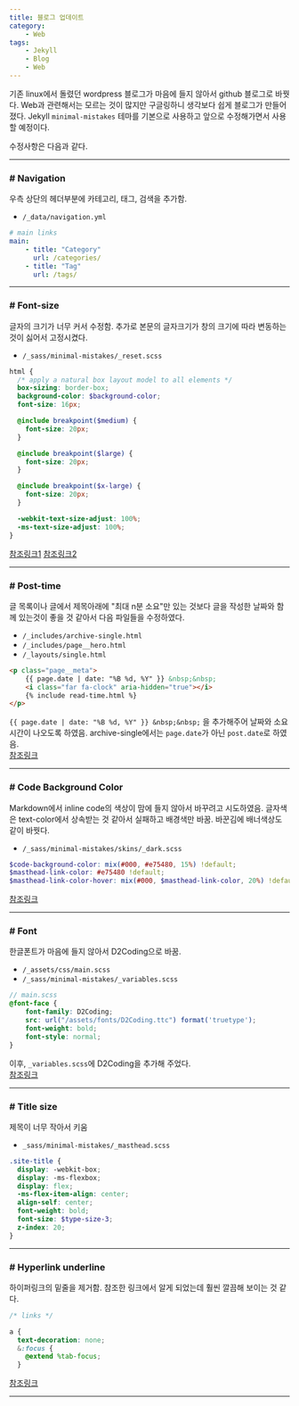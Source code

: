 ```yaml
---
title: 블로그 업데이트
category:
    - Web
tags:
    - Jekyll
    - Blog
    - Web
---
```


기존 linux에서 돌렸던 wordpress 블로그가 마음에 들지 않아서 github 블로그로 바꿧다. Web과 관련해서는 모르는 것이 많지만 구글링하니 생각보다 쉽게 블로그가 만들어졌다. Jekyll `minimal-mistakes` 테마를 기본으로 사용하고 앞으로 수정해가면서 사용할 예정이다.

수정사항은 다음과 같다.

---
### # Navigation
우측 상단의 헤더부분에 카테고리, 태그, 검색을 추가함.

- `/_data/navigation.yml`

```yml
# main links
main:
    - title: "Category"
      url: /categories/
    - title: "Tag"
      url: /tags/
```

---
### # Font-size
글자의 크기가 너무 커서 수정함. 추가로 본문의 글자크기가 창의 크기에 따라 변동하는 것이 싫어서 고정시켰다.

- `/_sass/minimal-mistakes/_reset.scss`

```scss
html {
  /* apply a natural box layout model to all elements */
  box-sizing: border-box;
  background-color: $background-color;
  font-size: 16px;

  @include breakpoint($medium) {
    font-size: 20px;
  }

  @include breakpoint($large) {
    font-size: 20px;
  }

  @include breakpoint($x-large) {
    font-size: 20px;
  }

  -webkit-text-size-adjust: 100%;
  -ms-text-size-adjust: 100%;
}
```
[참조링크1](https://daeun28.github.io/github_%EB%B8%94%EB%A1%9C%EA%B7%B8_%ED%8A%9C%ED%86%A0%EB%A6%AC%EC%96%BC/%EC%82%BD%EC%A7%88%EC%95%88%ED%95%98%EA%B3%A0_%EA%B0%84%EB%8B%A8%ED%95%98%EA%B2%8C_minimal-mistakse%ED%85%8C%EB%A7%88%EC%9D%98_%ED%8F%B0%ED%8A%B8_%ED%81%AC%EA%B8%B0_%EC%A4%84%EC%9D%B4%EA%B8%B0-post/)
[참조링크2](https://devinlife.com/howto%20github%20pages/github-pages-settings/)

---
### # Post-time
글 목록이나 글에서 제목아래에 "최대 n분 소요"만 있는 것보다 글을 작성한 날짜와 함께 있는것이 좋을 것 같아서 다음 파일들을 수정하였다.

- `/_includes/archive-single.html`
- `/_includes/page__hero.html`
- `/_layouts/single.html`

<!-- {% raw %} -->
```html
<p class="page__meta">
    {{ page.date | date: "%B %d, %Y" }} &nbsp;&nbsp;
    <i class="far fa-clock" aria-hidden="true"></i>
    {% include read-time.html %}
</p>
```

`{{ page.date | date: "%B %d, %Y" }} &nbsp;&nbsp;` 을 추가해주어 날짜와 소요시간이 나오도록 하였음. archive-single에서는 `page.date`가 아닌 `post.date`로 하였음. <br/>
[참조링크](https://github.com/mmistakes/minimal-mistakes/issues/1730)
<!-- {% endraw %} -->

---
### # Code Background Color
Markdown에서 inline code의 색상이 맘에 들지 않아서 바꾸려고 시도하였음. 글자색은 text-color에서 상속받는 것 같아서 실패하고 배경색만 바꿈. 바꾼김에 배너색상도 같이 바꿧다.

- `/_sass/minimal-mistakes/skins/_dark.scss`

```scss
$code-background-color: mix(#000, #e75480, 15%) !default;
$masthead-link-color: #e75480 !default;
$masthead-link-color-hover: mix(#000, $masthead-link-color, 20%) !default;
```
[참조링크](https://www.cross-validated.com/Personal-website-with-Minimal-Mistakes-Jekyll-Theme-HOWTO-Part-II/)

---
### # Font
한글폰트가 마음에 들지 않아서 D2Coding으로 바꿈.
- `/_assets/css/main.scss`
- `/_sass/minimal-mistakes/_variables.scss`

```scss
// main.scss
@font-face {
    font-family: D2Coding;
    src: url("/assets/fonts/D2Coding.ttc") format('truetype');
    font-weight: bold;
    font-style: normal;
}
```
이후, `_variables.scss`에 D2Coding을 추가해 주었다. <br/>
[참조링크](https://github.com/mmistakes/minimal-mistakes/issues/1571)

---
### # Title size
제목이 너무 작아서 키움
- `_sass/minimal-mistakes/_masthead.scss`
```scss
.site-title {
  display: -webkit-box;
  display: -ms-flexbox;
  display: flex;
  -ms-flex-item-align: center;
  align-self: center;
  font-weight: bold;
  font-size: $type-size-3;
  z-index: 20;
}
```

---
### # Hyperlink underline
하이퍼링크의 밑줄을 제거함. 참조한 링크에서 알게 되었는데 훨씬 깔끔해 보이는 것 같다.

```scss
/* links */

a {
  text-decoration: none;
  &:focus {
    @extend %tab-focus;
  }
```
[참조링크](https://devinlife.com/howto%20github%20pages/github-pages-settings/)

---
